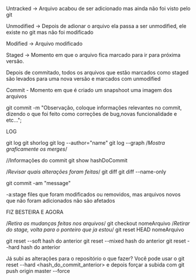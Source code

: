 Untracked -> Arquivo acabou de ser adicionado mas ainda não foi visto pelo git

Unmodified -> Depois de adionar o arquivo ela passa a ser unmodified, ele existe no git mas não foi modificado

Modified -> Arquivo modificado

Staged -> Momento em que o arquivo fica marcado para ir para próxima versão.

Depois de commitado, todos os arquivos que estão marcados como staged são levados para uma nova versão e marcados com unmodified

Commit - Momento em que é criado um snapshoot uma imagem dos arquivos

git commit -m "Observação, coloque informações relevantes no commit, dizendo o que foi feito como correções de bug,novas funcionalidade e etc...";


LOG

git log 
git shorlog
git log --author="name"
git log --graph /*Mostra graficamente os merges*/

//Informações do commit
git show hashDoCommit

/*Revisar quais alterações foram feitas*/
git diff
git diff --name-only


git commit -am "message"

-a:stage files que foram modificados ou removidos, mas arquivos novos que não foram adicionados não são afetados

FIZ BESTEIRA E AGORA

/*Retira as mudanças feitas nos arquivos*/
git checkout nomeArquivo
/*Retirar do stage, volta para o ponteiro que ja estou*/
git reset HEAD nomeArquivo

git reset --soft   hash do anterior
git reset --mixed hash do anterior
git reset --hard hash do anterior


Já subi as alterações para o repositório o que fazer?
Você pode usar o git reset --hard <hash_do_commit_anterior> e depois forçar a subida com git push origin master --force

